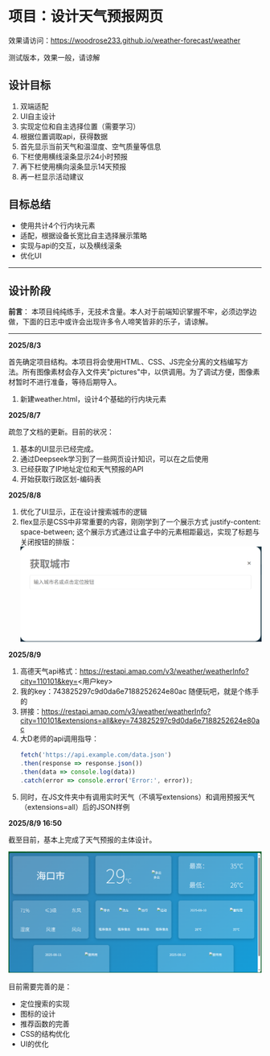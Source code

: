 # 项目：设计天气预报网页

效果请访问：https://woodrose233.github.io/weather-forecast/weather

测试版本，效果一般，请谅解

## 设计目标
1. 双端适配
2. UI自主设计
3. 实现定位和自主选择位置（需要学习）
4. 根据位置调取api，获得数据
5. 首先显示当前天气和温湿度、空气质量等信息
6. 下栏使用横线滚条显示24小时预报
7. 再下栏使用横向滚条显示14天预报
8. 再一栏显示活动建议

## 目标总结
+ 使用共计4个行内块元素
+ 适配，根据设备长宽比自主选择展示策略
+ 实现与api的交互，以及横线滚条
+ 优化UI

---

## 设计阶段

**前言**： 本项目纯纯练手，无技术含量。本人对于前端知识掌握不牢，必须边学边做，下面的日志中或许会出现许多令人啼笑皆非的乐子，请谅解。

---
**2025/8/3**

首先确定项目结构。本项目将会使用HTML、CSS、JS完全分离的文档编写方法。所有图像素材会存入文件夹"pictures"中，以供调用。为了调试方便，图像素材暂时不进行准备，等待后期导入。

1. 新建weather.html，设计4个基础的行内块元素

**2025/8/7**

疏忽了文档的更新。目前的状况：
1. 基本的UI显示已经完成。
2. 通过Deepseek学习到了一些网页设计知识，可以在之后使用
3. 已经获取了IP地址定位和天气预报的API
4. 开始获取行政区划-编码表

**2025/8/8**
1. 优化了UI显示，正在设计搜索城市的逻辑
2. flex显示是CSS中非常重要的内容，刚刚学到了一个展示方式 justify-content: space-between;
这个展示方式通过让盒子中的元素相距最远，实现了标题与关闭按钮的排版：
![alt text](noteImages\note1_space_between.png)

**2025/8/9**
1. 高德天气api格式：https://restapi.amap.com/v3/weather/weatherInfo?city=110101&key=<用户key>
2. 我的key：743825297c9d0da6e7188252624e80ac 随便玩吧，就是个练手的
3. 拼接：https://restapi.amap.com/v3/weather/weatherInfo?city=110101&extensions=all&key=743825297c9d0da6e7188252624e80ac
4. 大D老师的api调用指导：
    ```JavaScript
    fetch('https://api.example.com/data.json')
    .then(response => response.json())
    .then(data => console.log(data))
    .catch(error => console.error('Error:', error));
    ```
5. 同时，在JS文件夹中有调用实时天气（不填写extensions）和调用预报天气（extensions=all）后的JSON样例

**2025/8/9 16:50**

截至目前，基本上完成了天气预报的主体设计。

![alt text](noteImages\note2_web_example.png)

目前需要完善的是：
+ 定位搜索的实现
+ 图标的设计
+ 推荐函数的完善
+ CSS的结构优化
+ UI的优化
